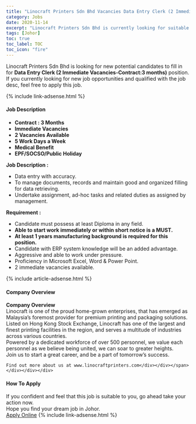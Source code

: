 ```yaml
---
title: "Linocraft Printers Sdn Bhd Vacancies Data Entry Clerk (2 Immediate Vacancies-Contract:3 months)" 
category: Jobs 
date: 2020-11-14 
excerpt: "Linocraft Printers Sdn Bhd is currently looking for suitable person to fill in the Data Entry Clerk (2 Immediate Vacancies-Contract:3 months) which positioned at Johor" 
tags: [Johor] 
toc: true 
toc_label: TOC 
toc_icon: "fire" 
--- 
```


<p>Linocraft Printers Sdn Bhd is looking for new potential candidates to fill in for <b>Data Entry Clerk (2 Immediate Vacancies-Contract:3 months)</b> position. If you currently looking for new job opportunities and qualified with the job desc, feel free to apply this job.
</p>{% include link-adsense.html %} 
<div><div><div><h4>Job Description</h4></div></div><div><div><span><div><div><ul><li><strong>Contract : 3 Months</strong></li><li><strong>Immediate Vacancies</strong></li><li><strong>2 Vacancies Available</strong></li><li><strong>5 Work Days a Week</strong></li><li><strong>Medical Benefit</strong></li><li><strong>EPF/SOCSO/Public Holiday</strong></li></ul><div><strong>Job Description :</strong></div><ul><li>Data entry with accuracy.</li><li>To manage documents, records and maintain good and organized filling for data retrieving.</li><li>Undertake assignment, ad-hoc tasks and related duties as assigned by management.</li></ul><div><strong>Requirement :</strong></div><ul><li>Candidate must possess at least Diploma in any field.</li><li><strong>Able to start work immediately or within short notice is a MUST.</strong></li><li><strong>At least 1 years manufacturing background is required for this position.</strong></li><li>Candidate with ERP system knowledge will be an added advantage.</li><li>Aggressive and able to work under pressure.</li><li>Proficiency in Microsoft Excel, Word &amp; Power Point.</li><li>2 immediate vacancies available.</li></ul></div></div></span></div></div></div> 
{% include article-adsense.html %} 
<div><div><div><h4>Company Overview</h4></div></div><div><div><span><div><div>
<strong>Company Overview</strong></div>
<div>
<div>
		Linocraft is one of the proud home-grown enterprises, that has emerged as Malaysia&#8217;s foremost provider for premium printing and packaging solutions.</div>
<div>
		Listed on Hong Kong Stock Exchange, Linocraft has one of the largest and finest printing facilities in the region, and serves a multitude of industries across various countries.</div>
<div>
		Powered by a dedicated workforce of over 500 personnel, we value each personnel as we believe being united, we can soar to greater heights.</div>
<div>
		Join us to start a great career, and be a part of tomorrow&#8217;s success.</div>
	
	Find out more about us at www.linocraftprinters.com</div></div></span></div></div></div> 
#### How To Apply 
If you confident and feel that this job is suitable to you, go ahead take your action now. <br/> 
Hope you find your dream job in Johor. <br/> 
<a href="https://www.jobstreet.com.my/en/job/data-entry-clerk-2-immediate-vacancies-contract:3-months-4423625?jobId=jobstreet-my-job-4423625&sectionRank=1&token=0~9905ab9e-829d-449f-b78a-cd5b31f688f6&fr=SRP%20View%20In%20New%20Ta" class="btn btn--info" target="_blank" rel="nofollow noopenner">Apply Online</a> 
{% include link-adsense.html %} 